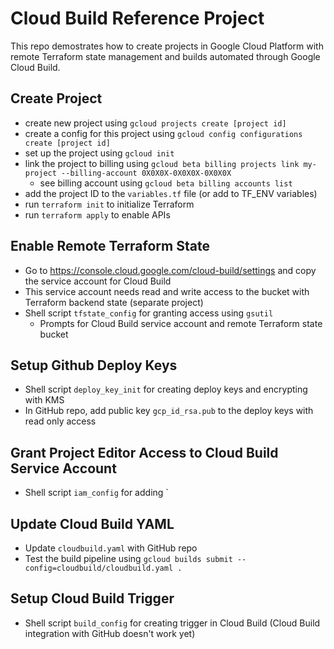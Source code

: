 # Cloud Build Reference Project

This repo demostrates how to create projects in Google Cloud Platform with remote Terraform state management and builds automated through Google Cloud Build.

## Create Project
- create new project using `gcloud projects create [project id]`
- create a config for this project using `gcloud config configurations create [project id]`
- set up the project using `gcloud init`
- link the project to billing using `gcloud beta billing projects link my-project --billing-account 0X0X0X-0X0X0X-0X0X0X`
  - see billing account using `gcloud beta billing accounts list`
- add the project ID to the `variables.tf` file (or add to TF_ENV variables)
- run `terraform init` to initialize Terraform
- run `terraform apply` to enable APIs

## Enable Remote Terraform State
- Go to https://console.cloud.google.com/cloud-build/settings and copy the service account for Cloud Build
- This service account needs read and write access to the bucket with Terraform backend state (separate project)
- Shell script `tfstate_config` for granting access using `gsutil`
  - Prompts for Cloud Build service account and remote Terraform state bucket

## Setup Github Deploy Keys
- Shell script `deploy_key_init` for creating deploy keys and encrypting with KMS
- In GitHub repo, add public key `gcp_id_rsa.pub` to the deploy keys with read only access

## Grant Project Editor Access to Cloud Build Service Account
- Shell script `iam_config` for adding `

## Update Cloud Build YAML
- Update `cloudbuild.yaml` with GitHub repo
- Test the build pipeline using `gcloud builds submit --config=cloudbuild/cloudbuild.yaml .`

## Setup Cloud Build Trigger
- Shell script `build_config` for creating trigger in Cloud Build (Cloud Build integration with GitHub doesn't work yet)